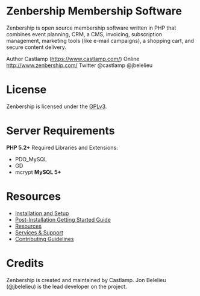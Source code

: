 Zenbership Membership Software
==============================

Zenbership is open source membership software written in PHP that combines event planning, CRM, a CMS, invoicing,
subscription management, marketing tools (like e-mail campaigns), a shopping cart, and secure content delivery.

Author      Castlamp (https://www.castlamp.com/)
Online      http://www.zenbership.com/
Twitter     @castlamp
            @jbelelieu


License
=======

Zenbership is licensed under the [GPLv3](http://www.zenbership.com/Legal/License).


Server Requirements
===================

**PHP 5.2+**
Required Libraries and Extensions:
  - PDO_MySQL
  - GD
  - mcrypt
**MySQL 5+**


Resources
=========

- [Installation and Setup](http://documentation.zenbership.com/Basics/Installation-and-Setup)
- [Post-Installation Getting Started Guide](http://documentation.zenbership.com/Home/Post-Installation-Recommended-Steps)
- [Resources](http://www.zenbership.com/Resources)
- [Services & Support](http://www.zenbership.com/Services)
- [Contributing Guidelines](http://www.zenbership.com/Resources/Contribute)



Credits
=======

Zenbership is created and maintained by Castlamp. Jon Belelieu (@jbelelieu) is the lead developer on the project.